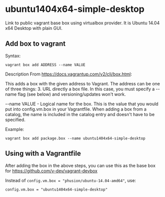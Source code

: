 ubuntu1404x64-simple-desktop
============================

Link to public vagrant base box using virtualbox provider.  It is Ubuntu 14.04 x64 Desktop with plain GUI.


Add box to vagrant
------------------

Syntax:
````
vagrant box add ADDRESS --name VALUE
````

Description
From https://docs.vagrantup.com/v2/cli/box.html:

This adds a box with the given address to Vagrant. The address can be one of three things:
3. URL directly a box file. In this case, you must specify a --name flag (see below) and versioning/updates won't work.


--name VALUE - Logical name for the box. This is the value that you would put into config.vm.box in your Vagrantfile.
When adding a box from a catalog, the name is included in the catalog entry and doesn't have to be specified.



Example:
````
vagrant box add package.box --name ubuntu1404x64-simple-desktop
````

Using with a Vagrantfile
------------------------
After adding the box in the above steps, you can use this as the base box for https://github.com/v-dev/vagrant-devbox

Instead of `config.vm.box = "phusion/ubuntu-14.04-amd64"`, use:
````
config.vm.box = "ubuntu1404x64-simple-desktop"
````
